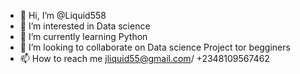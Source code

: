 - 👋 Hi, I’m @Liquid558
- 👀 I’m interested in Data science
- 🌱 I’m currently learning Python
- 💞️ I’m looking to collaborate on Data science Project tor begginers
- 📫 How to reach me jliquid55@gmail.com/ +2348109567462

<!---
Liquid558/Liquid558 is a ✨ special ✨ repository because its `README.md` (this file) appears on your GitHub profile.
You can click the Preview link to take a look at your changes.
--->
